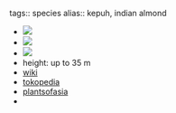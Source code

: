 tags:: species
alias:: kepuh, indian almond

- ![](https://peach-geographical-bat-397.mypinata.cloud/ipfs/QmcCpogmSZ7Rs5oBEjMhr1rHr2mfKcaedm8voKv6ffGvJ2)
- ![](https://peach-geographical-bat-397.mypinata.cloud/ipfs/QmVwvgZ5Y6Qgpa1SrQWVJqrF2iopAJ16rwobTpcFeRRNZQ)
- ![](https://peach-geographical-bat-397.mypinata.cloud/ipfs/QmYD1dPhUqNhgB32BQCHtAJ5cPYESwFBMsubdLqMgrBXgk)
- height: up to 35 m
- [wiki](https://en.wikipedia.org/wiki/Sterculia_foetida)
- [tokopedia](https://www.tokopedia.com/alam1ndonesia/bibit-tanaman-herbal-penghijauan-pohon-taman-sterculia-foetida?extParam=ivf%3Dfalse%26src%3Dsearch)
- [plantsofasia](http://www.plantsofasia.com/index/sterculia_foetida/0-462)
-